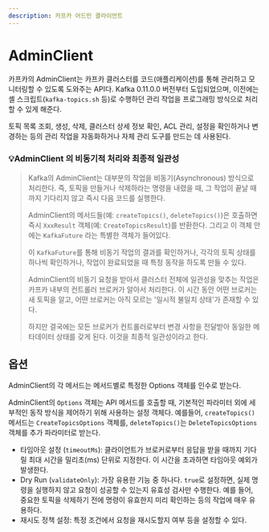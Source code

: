 ```yaml
---
description: 카프카 어드민 클라이언트
---
```


# AdminClient

카프카의 AdminClient는 카프카 클러스터를 코드(애플리케이션)를 통해 관리하고 모니터링할 수 있도록 도와주는 API다. Kafka 0.11.0.0 버전부터 도입되었으며, 이전에는 셸 스크립트(`kafka-topics.sh` 등)로 수행하던 관리 작업을 프로그래밍 방식으로 처리할 수 있게 해준다.

토픽 목록 조회, 생성, 삭제, 클러스터 상세 정보 확인, ACL 관리, 설정을 확인하거나 변경하는 등의 관리 작업을 자동화하거나 자체 관리 도구를 만드는 데 사용된다.





### :bulb:AdminClient 의 비동기적 처리와 최종적 일관성

> Kafka의 AdminClient는 대부분의 작업을 비동기(Asynchronous) 방식으로 처리한다. 즉, 토픽을 만들거나 삭제하라는 명령을 내렸을 때, 그 작업이 끝날 때까지 기다리지 않고 즉시 다음 코드를 실행한다.
>
> AdminClient의 메서드들(예: `createTopics()`, `deleteTopics()`)은 호출하면 즉시 `XxxResult` 객체(예: `CreateTopicsResult`)를 반환한다. 그리고 이 객체 안에는 `KafkaFuture` 라는 특별한 객체가 들어있다.
>
> 이 `KafkaFuture`를 통해 비동기 작업의 결과를 확인하거나, 각각의 토픽 상태를 하나씩 확인하거나, 작업이 완료되었을 때 특정 동작을 하도록 만들 수 있다.
>
>
>
> &#x20;AdminClient의 비동기 요청을 받아서 클러스터 전체에 일관성을 맞추는 작업은 카프카 내부의 컨트롤러 브로커가 알아서 처리한다. 이 시간 동안 어떤 브로커는 새 토픽을 알고, 어떤 브로커는 아직 모르는 '일시적 불일치 상태'가 존재할 수 있다.
>
> 하지만 결국에는 모든 브로커가 컨트롤러로부터 변경 사항을 전달받아 동일한 메타데이터 상태를 갖게 된다. 이것을 최종적 일관성이라고 한다.





## 옵션

AdminClient의 각 메서드는 메서드별로 특정한 Options 객체를 인수로 받는다.

AdminClient의 `Options` 객체는 API 메서드를 호출할 때, 기본적인 파라미터 외에 세부적인 동작 방식을 제어하기 위해 사용하는 설정 객체다. 예를들어, `createTopics()` 메서드는 `CreateTopicsOptions` 객체를, `deleteTopics()`는 `DeleteTopicsOptions` 객체를 추가 파라미터로 받는다.

* 타임아웃 설정 (`timeoutMs`): 클라이언트가 브로커로부터 응답을 받을 때까지 기다릴 최대 시간을 밀리초(ms) 단위로 지정한다. 이 시간을 초과하면 타임아웃 예외가 발생한다.
* Dry Run (`validateOnly`): 가장 유용한 기능 중 하나다. `true`로 설정하면, 실제 명령을 실행하지 않고 요청이 성공할 수 있는지 유효성 검사만 수행한다. 예를 들어, 중요한 토픽을 삭제하기 전에 명령이 유효한지 미리 확인하는 등의 작업에 매우 유용하다.
* 재시도 정책 설정: 특정 조건에서 요청을 재시도할지 여부 등을 설정할 수 있다.

























